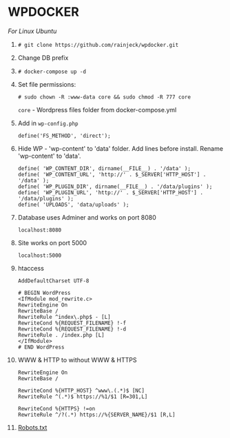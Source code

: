 # WPDOCKER

*For Linux Ubuntu*

1. `# git clone https://github.com/rainjeck/wpdocker.git`

2. Change DB prefix

3. `# docker-compose up -d`

4. Set file permissions:

	`# sudo chown -R :www-data core && sudo chmod -R 777 core`

	`core` - Wordpress files folder from docker-compose.yml

5. Add in `wp-config.php`

	```
	define('FS_METHOD', 'direct');
	```

6. Hide WP - 'wp-content' to 'data' folder. Add lines before install. Rename 'wp-content' to 'data'.

	```
	define( 'WP_CONTENT_DIR', dirname(__FILE__) . '/data' );
	define( 'WP_CONTENT_URL', 'http://' . $_SERVER['HTTP_HOST'] . '/data' );
	define( 'WP_PLUGIN_DIR', dirname(__FILE__) . '/data/plugins' );
	define( 'WP_PLUGIN_URL', 'http://' . $_SERVER['HTTP_HOST'] . '/data/plugins' );
	define( 'UPLOADS', 'data/uploads' );
	```

7. Database uses Adminer and works on port 8080

	`localhost:8080`

8. Site works on port 5000

	`localhost:5000`

9. htaccess

	```
	AddDefaultCharset UTF-8

	# BEGIN WordPress
	<IfModule mod_rewrite.c>
	RewriteEngine On
	RewriteBase /
	RewriteRule ^index\.php$ - [L]
	RewriteCond %{REQUEST_FILENAME} !-f
	RewriteCond %{REQUEST_FILENAME} !-d
	RewriteRule . /index.php [L]
	</IfModule>
	# END WordPress
	```

10. WWW & HTTP to without WWW & HTTPS
	```
	RewriteEngine On
	RewriteBase /

	RewriteCond %{HTTP_HOST} ^www\.(.*)$ [NC]
	RewriteRule ^(.*)$ https://%1/$1 [R=301,L]

	RewriteCond %{HTTPS} !=on
	RewriteRule ^/?(.*) https://%{SERVER_NAME}/$1 [R,L]
	```

11. [Robots.txt](https://gist.github.com/rainjeck/4cadf694438e69db4122d93966b4f49e)
